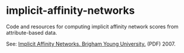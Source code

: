 implicit-affinity-networks
==========================

Code and resources for computing implicit affinity network scores from attribute-based data.

See: [Implicit Affinity Networks. Brigham Young University.](http://contentdm.lib.byu.edu/cdm/ref/collection/ETD/id/894) (PDF) 2007.
